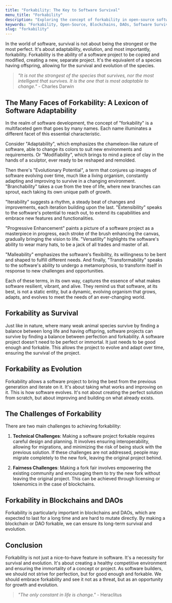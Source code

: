 ```yaml
---
title: "Forkability: The Key to Software Survival"
menu_title: "Forkability"
description: "Exploring the concept of forkability in open-source software and blockchains, and how it contributes to the survival and evolution of software."
keywords: "Forkability, Open-Source, Blockchains, DAOs, Software Survival, Software Evolution"
slug: "forkability"
---
```


In the world of software, survival is not about being the strongest or the most perfect. It's about adaptability, evolution, and most importantly, forkability. Forkability is the ability of a software project to be copied and modified, creating a new, separate project. It's the equivalent of a species having offspring, allowing for the survival and evolution of the species.

> _"It is not the strongest of the species that survives, nor the most intelligent that survives. It is the one that is most adaptable to change."_ - Charles Darwin

## The Many Faces of Forkability: A Lexicon of Software Adaptability

In the realm of software development, the concept of "forkability" is a multifaceted gem that goes by many names. Each name illuminates a different facet of this essential characteristic.

Consider "Adaptability", which emphasizes the chameleon-like nature of software, able to change its colors to suit new environments and requirements. Or "Modifiability", which brings to mind a piece of clay in the hands of a sculptor, ever ready to be reshaped and remolded.

Then there's "Evolutionary Potential", a term that conjures up images of software evolving over time, much like a living organism, constantly adapting and improving to survive in a changing environment. "Branchability" takes a cue from the tree of life, where new branches can sprout, each taking its own unique path of growth.

"Iterability" suggests a rhythm, a steady beat of changes and improvements, each iteration building upon the last. "Extensibility" speaks to the software's potential to reach out, to extend its capabilities and embrace new features and functionalities.

"Progressive Enhancement" paints a picture of a software project as a masterpiece in progress, each stroke of the brush enhancing the canvas, gradually bringing the vision to life. "Versatility" highlights the software's ability to wear many hats, to be a jack of all trades and master of all.

"Malleability" emphasizes the software's flexibility, its willingness to be bent and shaped to fulfill different needs. And finally, "Transformability" speaks to the software's ability to undergo a metamorphosis, to transform itself in response to new challenges and opportunities.

Each of these terms, in its own way, captures the essence of what makes software resilient, vibrant, and alive. They remind us that software, at its best, is not a static entity, but a dynamic, evolving organism that grows, adapts, and evolves to meet the needs of an ever-changing world.

## Forkability as Survival

Just like in nature, where many weak animal species survive by finding a balance between long life and having offspring, software projects can survive by finding a balance between perfection and forkability. A software project doesn't need to be perfect or immortal. It just needs to be good enough and forkable. This allows the project to evolve and adapt over time, ensuring the survival of the project.

## Forkability as Evolution

Forkability allows a software project to bring the best from the previous generation and iterate on it. It's about taking what works and improving on it. This is how software evolves. It's not about creating the perfect solution from scratch, but about improving and building on what already exists.

## The Challenges of Forkability

There are two main challenges to achieving forkability:

1. **Technical Challenges**: Making a software project forkable requires careful design and planning. It involves ensuring interoperability, allowing for migrations, and minimizing the risk of being stuck with the previous solution. If these challenges are not addressed, people may migrate completely to the new fork, leaving the original project behind.

2. **Fairness Challenges**: Making a fork fair involves empowering the existing community and encouraging them to try the new fork without leaving the original project. This can be achieved through licensing or tokenomics in the case of blockchains.

## Forkability in Blockchains and DAOs

Forkability is particularly important in blockchains and DAOs, which are expected to last for a long time and are hard to mutate directly. By making a blockchain or DAO forkable, we can ensure its long-term survival and evolution.

## Conclusion

Forkability is not just a nice-to-have feature in software. It's a necessity for survival and evolution. It's about creating a healthy competitive environment and ensuring the immortality of a concept or project. As software builders, we should not strive for perfection, but for good enough and forkable. We should embrace forkability and see it not as a threat, but as an opportunity for growth and evolution.

> _"The only constant in life is change."_ - Heraclitus
